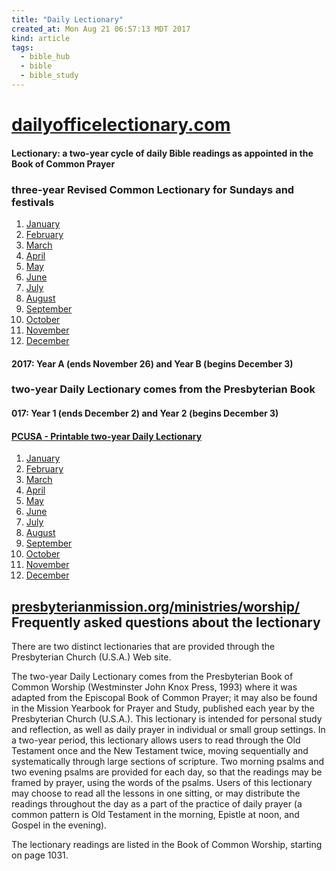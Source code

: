 ```yaml
---
title: "Daily Lectionary"
created_at: Mon Aug 21 06:57:13 MDT 2017
kind: article
tags:
  - bible_hub
  - bible
  - bible_study
---
```


<h1>
  <a href="http://dailyofficelectionary.com/" target="_blank">dailyofficelectionary.com</a>
</h1>

<h4>Lectionary: a two-year cycle of daily Bible readings as appointed in the Book of Common Prayer</h4>

<h3>three-year Revised Common Lectionary for Sundays and festivals</h3>

<ol>
  <li><a href="https://www.presbyterianmission.org/wp-content/uploads/2017r01.pdf" target="_blank">January</a> </li>
  <li><a href="https://www.presbyterianmission.org/wp-content/uploads/2017r02.pdf" target="_blank">February</a> </li>
  <li><a href="https://www.presbyterianmission.org/wp-content/uploads/2017r03.pdf" target="_blank">March</a> </li>
  <li><a href="https://www.presbyterianmission.org/wp-content/uploads/2017r04.pdf" target="_blank">April</a> </li>
  <li><a href="https://www.presbyterianmission.org/wp-content/uploads/2017r05.pdf" target="_blank">May</a> </li>
  <li><a href="https://www.presbyterianmission.org/wp-content/uploads/2017r06.pdf" target="_blank">June</a> </li>
  <li><a href="https://www.presbyterianmission.org/wp-content/uploads/2017r07.pdf" target="_blank">July</a> </li>
  <li><a href="https://www.presbyterianmission.org/wp-content/uploads/2017r08.pdf" target="_blank">August</a> </li>
  <li><a href="https://www.presbyterianmission.org/wp-content/uploads/2017r09.pdf" target="_blank">September</a></li>
  <li><a href="https://www.presbyterianmission.org/wp-content/uploads/2017r10.pdf" target="_blank">October</a> </li>
  <li><a href="https://www.presbyterianmission.org/wp-content/uploads/2017r11.pdf" target="_blank">November</a></li>
  <li><a href="https://www.presbyterianmission.org/wp-content/uploads/2017r12.pdf" target="_blank">December</a></li>
</ol>

<h4>2017: Year A (ends November 26) and Year B (begins December 3)</h4>

<h3>two-year Daily Lectionary comes from the Presbyterian Book</h3>

<h4>017: Year 1 (ends December 2) and Year 2 (begins December 3)</h4>

<h4>
  <a href="https://www.presbyterianmission.org/ministries/worship/lectionary/" target="_blank">PCUSA - Printable two-year Daily Lectionary</a>
</h4>

<ol>
  <li><a href="https://www.presbyterianmission.org/wp-content/uploads/2017d01.pdf" target="_blank">January</a></li>
  <li><a href="https://www.presbyterianmission.org/wp-content/uploads/2017d02.pdf" target="_blank">February</a></li>
  <li><a href="https://www.presbyterianmission.org/wp-content/uploads/2017d03.pdf" target="_blank">March</a></li>
  <li><a href="https://www.presbyterianmission.org/wp-content/uploads/2017d04.pdf" target="_blank">April</a></li>
  <li><a href="https://www.presbyterianmission.org/wp-content/uploads/2017d05.pdf" target="_blank">May</a></li>
  <li><a href="https://www.presbyterianmission.org/wp-content/uploads/2017d06.pdf" target="_blank">June</a></li>
  <li><a href="https://www.presbyterianmission.org/wp-content/uploads/2017d07.pdf" target="_blank">July</a></li>
  <li><a href="https://www.presbyterianmission.org/wp-content/uploads/2017d08.pdf" target="_blank">August</a></li>
  <li><a href="https://www.presbyterianmission.org/wp-content/uploads/2017d09.pdf" target="_blank">September</a></li>
  <li><a href="https://www.presbyterianmission.org/wp-content/uploads/2017d10.pdf" target="_blank">October</a></li>
  <li><a href="https://www.presbyterianmission.org/wp-content/uploads/2017d11.pdf" target="_blank">November</a></li>
  <li><a href="https://www.presbyterianmission.org/wp-content/uploads/2017d12.pdf" target="_blank">December</a></li>
</ol>

<h2>
  <a href="https://www.presbyterianmission.org/ministries/worship/call-to-worship-publication/lectionary-frequently-asked-questions/" target="_blank">presbyterianmission.org/ministries/worship/</a>
  Frequently asked questions about the lectionary
</h2>

There are two distinct lectionaries that are provided through the
Presbyterian Church (U.S.A.) Web site.

The two-year Daily Lectionary comes from the Presbyterian Book
of Common Worship (Westminster John Knox Press, 1993) where it was
adapted from the Episcopal Book of Common Prayer; it may also be found
in the Mission Yearbook for Prayer and Study, published each year
by the Presbyterian Church (U.S.A.). This lectionary is intended for
personal study and reflection, as well as daily prayer in individual
or small group settings. In a two-year period, this lectionary allows
users to read through the Old Testament once and the New Testament
twice, moving sequentially and systematically through large sections
of scripture. Two morning psalms and two evening psalms are provided
for each day, so that the readings may be framed by prayer, using the
words of the psalms. Users of this lectionary may choose to read all
the lessons in one sitting, or may distribute the readings throughout
the day as a part of the practice of daily prayer (a common pattern is
Old Testament in the morning, Epistle at noon, and Gospel in the evening).

The lectionary readings are listed in the Book of Common Worship, starting on page 1031.

<!--
html boilerplate
<a href="" target="_blank"></a>
<a name=""></a>
<img src="" width="400px">
<ul>
  <li></li>
</ul>
<pre>
</pre>
<pre><code>
</code></pre>
<math xmlns='http://www.w3.org/1998/Math/MathML' display='block'>
</math>
-->

